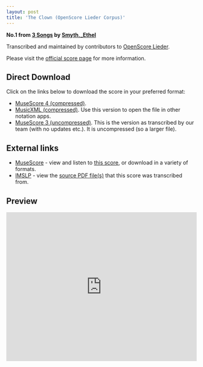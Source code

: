 ```yaml
---
layout: post
title: 'The Clown (OpenScore Lieder Corpus)'
---
```


__No.1 from [3 Songs](https://fourscoreandmore.org/openscore/lieder/Smyth,_Ethel/3_Songs/) by [Smyth,_Ethel](https://fourscoreandmore.org/openscore/lieder/Smyth,_Ethel)__

Transcribed and maintained by contributors to [OpenScore Lieder].

Please visit the [official score page] for more information.

[official score page]: https://musescore.com/openscore-lieder-corpus/scores/6665104
[OpenScore Lieder]: https://musescore.com/openscore-lieder-corpus

## Direct Download

Click on the links below to download the score in your preferred format:
- [MuseScore 4 (compressed)](https://github.com/openscore/lieder/blob/main/scores/Smyth,_Ethel/3_Songs/1_The_Clown/lc6665104.mscz?raw=true).
- [MusicXML (compressed)](https://github.com/openscore/lieder/blob/main/scores/Smyth,_Ethel/3_Songs/1_The_Clown/lc6665104.mxl?raw=true). Use this version to open the file in other notation apps.
- [MuseScore 3 (uncompressed)](https://github.com/openscore/lieder/blob/main/scores/Smyth,_Ethel/3_Songs/1_The_Clown/lc6665104.mscx?raw=true). This is the version as transcribed by our team (with no updates etc.). It is uncompressed (so a larger file).

## External links

- [MuseScore] - view and listen to [this score][MuseScore], or download in a variety of formats.
- [IMSLP] - view the [source PDF file(s)][IMSLP] that this score was transcribed from.

[MuseScore]: https://musescore.com/score/6665104
[IMSLP]: https://imslp.org/wiki/Special:ReverseLookup/394162

## Preview

<iframe width="100%" height="394" src="https://musescore.com/openscore-lieder-corpus/scores/6665104/embed" frameborder="0" allowfullscreen allow="autoplay; fullscreen"></iframe>
